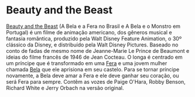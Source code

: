 # Beauty and the Beast

[Beauty and the Beast](https://pt.wikipedia.org/wiki/Beauty_and_the_Beast_(filme_de_1991)) (A Bela e a Fera no Brasil e A Bela e o Monstro em Portugal) é um filme de animação americano, dos gêneros musical e fantasia romântica, produzido pela Walt Disney Feature Animation, o 30º clássico da Disney, e distribuído pela Walt Disney Pictures. Baseado no conto de fadas de mesmo nome de Jeanne-Marie Le Prince de Beaumont e ideias do filme francês de 1946 de Jean Cocteau. O longa é centrado em um príncipe que é transformado em uma [Fera](https://pt.wikipedia.org/wiki/Fera_(Disney)) e uma jovem mulher chamada [Bela](https://pt.wikipedia.org/wiki/Bela_(personagem)) que ele aprisiona em seu castelo. Para se tornar príncipe novamente, a Bela deve amar a Fera e ele deve ganhar seu coração, ou será Fera para sempre. Contêm as vozes de Paige O'Hara, Robby Benson, Richard White e Jerry Orbach na versão original.